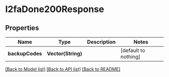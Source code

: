 # I2faDone200Response


## Properties
Name | Type | Description | Notes
------------ | ------------- | ------------- | -------------
**backupCodes** | **Vector{String}** |  | [default to nothing]


[[Back to Model list]](../README.md#models) [[Back to API list]](../README.md#api-endpoints) [[Back to README]](../README.md)


